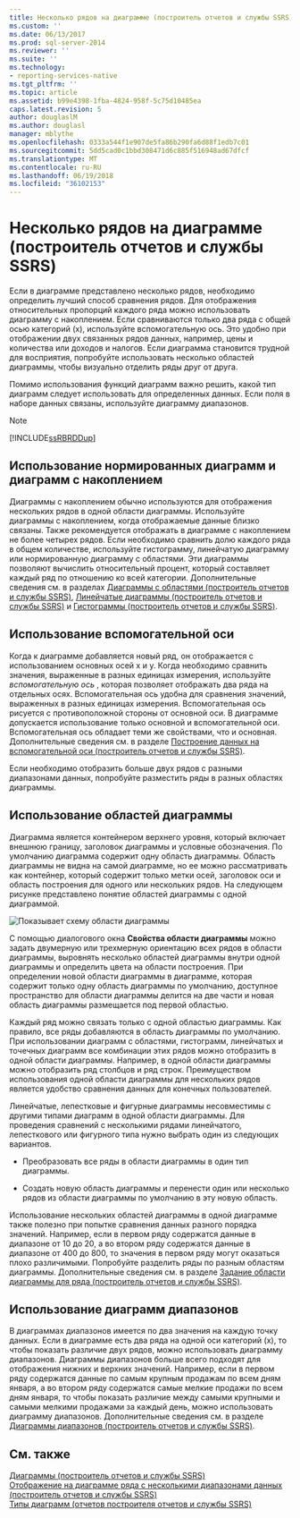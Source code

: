 ```yaml
---
title: Несколько рядов на диаграмме (построитель отчетов и службы SSRS) | Документы Майкрософт
ms.custom: ''
ms.date: 06/13/2017
ms.prod: sql-server-2014
ms.reviewer: ''
ms.suite: ''
ms.technology:
- reporting-services-native
ms.tgt_pltfrm: ''
ms.topic: article
ms.assetid: b99e4398-1fba-4824-958f-5c75d10485ea
caps.latest.revision: 5
author: douglaslM
ms.author: douglasl
manager: mblythe
ms.openlocfilehash: 0333a544f1e907de5fa86b290fa6d88f1edb7c01
ms.sourcegitcommit: 5dd5cad0c1bbd308471d6c885f516948ad67dfcf
ms.translationtype: MT
ms.contentlocale: ru-RU
ms.lasthandoff: 06/19/2018
ms.locfileid: "36102153"
---
```

# <a name="multiple-series-on-a-chart-report-builder-and-ssrs"></a>Несколько рядов на диаграмме (построитель отчетов и службы SSRS)
  Если в диаграмме представлено несколько рядов, необходимо определить лучший способ сравнения рядов. Для отображения относительных пропорций каждого ряда можно использовать диаграмму с накоплением. Если сравниваются только два ряда с общей осью категорий (x), используйте вспомогательную ось. Это удобно при отображении двух связанных рядов данных, например, цены и количества или доходов и налогов. Если диаграмма становится трудной для восприятия, попробуйте использовать несколько областей диаграммы, чтобы визуально отделить ряды друг от друга.  
  
 Помимо использования функций диаграмм важно решить, какой тип диаграмм следует использовать для определенных данных. Если поля в наборе данных связаны, используйте диаграмму диапазонов.  
  
> [!NOTE]  
>  [!INCLUDE[ssRBRDDup](../../includes/ssrbrddup-md.md)]  
  
## <a name="using-stacked-and-100-stacked-charts"></a>Использование нормированных диаграмм и диаграмм с накоплением  
 Диаграммы с накоплением обычно используются для отображения нескольких рядов в одной области диаграммы. Используйте диаграммы с накоплением, когда отображаемые данные близко связаны. Также рекомендуется отображать в диаграмме с накоплением не более четырех рядов. Если необходимо сравнить долю каждого ряда в общем количестве, используйте гистограмму, линейчатую диаграмму или нормированную диаграмму с областями. Эти диаграммы позволяют вычислить относительный процент, который составляет каждый ряд по отношению ко всей категории. Дополнительные сведения см. в разделах [Диаграммы с областями (построитель отчетов и службы SSRS)](charts-report-builder-and-ssrs.md), [Линейчатые диаграммы (построитель отчетов и службы SSRS)](bar-charts-report-builder-and-ssrs.md) и [Гистограммы (построитель отчетов и службы SSRS)](column-charts-report-builder-and-ssrs.md).  
  
## <a name="using-the-secondary-axis"></a>Использование вспомогательной оси  
 Когда к диаграмме добавляется новый ряд, он отображается с использованием основных осей x и y. Когда необходимо сравнить значения, выраженные в разных единицах измерения, используйте *вспомогательную ось* , которая позволяет отображать два ряда на отдельных осях. Вспомогательная ось удобна для сравнения значений, выраженных в разных единицах измерения. Вспомогательная ось рисуется с противоположной стороны от основной оси. В диаграмме допускается использование только основной и вспомогательной оси. Вспомогательная ось обладает теми же свойствами, что и основная. Дополнительные сведения см. в разделе [Построение данных на вспомогательной оси (построитель отчетов и службы SSRS)](plot-data-on-a-secondary-axis-report-builder-and-ssrs.md).  
  
 Если необходимо отобразить больше двух рядов с разными диапазонами данных, попробуйте разместить ряды в разных областях диаграммы.  
  
## <a name="using-chart-areas"></a>Использование областей диаграммы  
 Диаграмма является контейнером верхнего уровня, который включает внешнюю границу, заголовок диаграммы и условные обозначения. По умолчанию диаграмма содержит одну область диаграммы. Область диаграммы не видна на самой диаграмме, но ее можно рассматривать как контейнер, который содержит только метки осей, заголовок оси и область построения для одного или нескольких рядов. На следующем рисунке представлено понятие областей диаграммы с одной диаграммой.  
  
 ![Показывает схему области диаграммы](../media/chartareasdiagram.gif "Показывает схему области диаграммы")  
  
 С помощью диалогового окна **Свойства области диаграммы** можно задать двумерную или трехмерную ориентацию всех рядов в области диаграммы, выровнять несколько областей диаграммы внутри одной диаграммы и определить цвета на области построения. При определении новой области диаграммы в диаграмме, которая содержит только одну область диаграммы по умолчанию, доступное пространство для области диаграммы делится на две части и новая область диаграммы размещается под первой областью.  
  
 Каждый ряд можно связать только с одной областью диаграммы. Как правило, все ряды добавляются в область диаграммы по умолчанию. При использовании диаграмм с областями, гистограмм, линейчатых и точечных диаграмм все комбинации этих рядов можно отобразить в одной области диаграммы. Например, в одной области диаграммы можно отобразить ряд столбцов и ряд строк. Преимуществом использования одной области диаграммы для нескольких рядов является удобство сравнения данных для конечных пользователей.  
  
 Линейчатые, лепестковые и фигурные диаграммы несовместимы с другими типами диаграмм в одной области диаграммы. Для проведения сравнений с несколькими рядами линейчатого, лепесткового или фигурного типа нужно выбрать один из следующих вариантов.  
  
-   Преобразовать все ряды в области диаграммы в один тип диаграммы.  
  
-   Создать новую область диаграммы и перенести один или несколько рядов из области диаграммы по умолчанию в эту новую область.  
  
 Использование нескольких областей диаграммы в одной диаграмме также полезно при попытке сравнения данных разного порядка значений. Например, если в первом ряду содержатся данные в диапазоне от 10 до 20, а во втором ряду содержатся данные в диапазоне от 400 до 800, то значения в первом ряду могут оказаться плохо различимыми. Попробуйте разделить ряды по разным областям диаграммы. Дополнительные сведения см. в разделе [Задание области диаграммы для ряда (построитель отчетов и службы SSRS)](specify-a-chart-area-for-a-series-report-builder-and-ssrs.md).  
  
## <a name="using-range-charts"></a>Использование диаграмм диапазонов  
 В диаграммах диапазонов имеется по два значения на каждую точку данных. Если в диаграмме есть два ряда на одной оси категорий (x), то чтобы показать различие двух рядов, можно использовать диаграмму диапазонов. Диаграммы диапазонов больше всего подходят для отображения нижних и верхних значений. Например, если в первом ряду содержатся данные по самым крупным продажам по всем дням января, а во втором ряду содержатся самые мелкие продажи по всем дням января, то чтобы показать различие между самыми крупными и самыми мелкими продажами за каждый день, можно использовать диаграмму диапазонов. Дополнительные сведения см. в разделе [Диаграммы диапазонов (построитель отчетов и службы SSRS)](range-charts-report-builder-and-ssrs.md).  
  
## <a name="see-also"></a>См. также  
 [Диаграммы (построитель отчетов и службы SSRS)](charts-report-builder-and-ssrs.md)   
 [Отображение на диаграмме ряда с несколькими диапазонами данных (построитель отчетов и службы SSRS)](displaying-a-series-with-multiple-data-ranges-on-a-chart.md)   
 [Типы диаграмм &#40;отчетов построителя отчетов и службы SSRS&#41;](chart-types-report-builder-and-ssrs.md)  
  
  